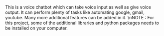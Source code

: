This is a voice chatbot which can take voice input as well as give voice output.
It can perform plenty of tasks like automating google, gmail, youtube.
Many more additional features can be added in it.
\nNOTE : For this project, some of the additional libraries and python packages needs to be installed on your computer.
